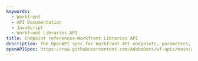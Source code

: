 ```yaml
---
keywords:
  - Workfront
  - API Documentation
  - JavaScript
  - Workfront Libraries API
title: Endpoint references—Workfront Libraries API
description: The OpenAPI spec for Workfront API endpoints, parameters, and responses.
openAPISpec: https://raw.githubusercontent.com/AdobeDocs/wf-apis/main/attask14-USER042221.json
---
```

